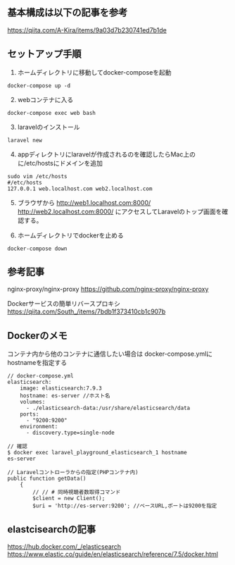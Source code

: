 ## 基本構成は以下の記事を参考
https://qiita.com/A-Kira/items/9a03d7b230741ed7b1de

## セットアップ手順

1. ホームディレクトリに移動してdocker-composeを起動

```
docker-compose up -d
```
2. webコンテナに入る

```
docker-compose exec web bash
```
3. laravelのインストール

```
laravel new
```
4. appディレクトリにlaravelが作成されるのを確認したらMac上のに/etc/hostsにドメインを追加
```
sudo vim /etc/hosts
#/etc/hosts 
127.0.0.1 web.localhost.com web2.localhost.com
```
5. ブラウザから http://web1.localhost.com:8000/ http://web2.localhost.com:8000/
にアクセスしてLaravelのトップ画面を確認する。

6. ホームディレクトリでdockerを止める
```
docker-compose down
```

## 参考記事
nginx-proxy/nginx-proxy
https://github.com/nginx-proxy/nginx-proxy

Dockerサービスの簡単リバースプロキシ
https://qiita.com/South_/items/7bdb1f373410cb1c907b

## Dockerのメモ
コンテナ内から他のコンテナに通信したい場合は
docker-compose.ymlにhostnameを指定する

```
// docker-compose.yml
elasticsearch:
    image: elasticsearch:7.9.3
    hostname: es-server //ホスト名
    volumes:
      - ./elasticsearch-data:/usr/share/elasticsearch/data
    ports:
      - "9200:9200"
    environment:
      - discovery.type=single-node

// 確認
$ docker exec laravel_playground_elasticsearch_1 hostname
es-server

// Laravelコントローラからの指定(PHPコンテナ内)
public function getData()
    {
        // // # 同時視聴者数取得コマンド
        $client = new Client();
        $uri = 'http://es-server:9200'; //ベースURL,ポートは9200を指定
```

## elastcisearchの記事
https://hub.docker.com/_/elasticsearch
https://www.elastic.co/guide/en/elasticsearch/reference/7.5/docker.html
